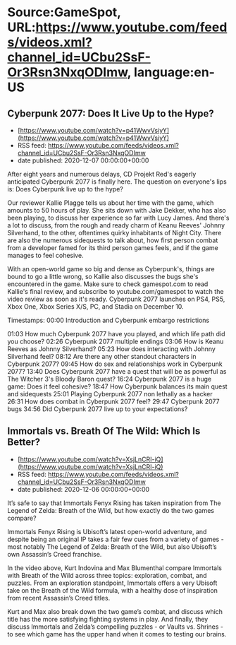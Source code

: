 # Source:GameSpot, URL:https://www.youtube.com/feeds/videos.xml?channel_id=UCbu2SsF-Or3Rsn3NxqODImw, language:en-US

## Cyberpunk 2077: Does It Live Up to the Hype?
 - [https://www.youtube.com/watch?v=p41WwvVsiyY](https://www.youtube.com/watch?v=p41WwvVsiyY)
 - RSS feed: https://www.youtube.com/feeds/videos.xml?channel_id=UCbu2SsF-Or3Rsn3NxqODImw
 - date published: 2020-12-07 00:00:00+00:00

After eight years and numerous delays, CD Projekt Red's eagerly anticipated Cyberpunk 2077 is finally here. The question on everyone's lips is: Does Cyberpunk live up to the hype? 

Our reviewer Kallie Plagge tells us about her time with the game, which amounts to 50 hours of play. She sits down with Jake Dekker, who has also been playing, to discuss her experience so far with Lucy James. And there's a lot to discuss, from the rough and ready charm of Keanu Reeves' Johnny Silverhand, to the other, oftentimes quirky inhabitants of Night City. There are also the numerous sidequests to talk about, how first person combat from a developer famed for its third person games feels, and if the game manages to feel cohesive. 

With an open-world game so big and dense as Cyberpunk's, things are bound to go a little wrong, so Kallie also discusses the bugs she's encountered in the game. Make sure to check gamespot.com to read Kallie's final review, and subscribe to youtube.com/gamespot to watch the video review as soon as it's ready. Cyberpunk 2077 launches on PS4, PS5, Xbox One, Xbox Series X/S, PC, and Stadia on December 10.


Timestamps:
00:00 Introduction and Cyberpunk embargo restrictions

01:03 How much Cyberpunk 2077 have you played, and which life path did you choose?
02:26 Cyberpunk 2077 multiple endings
03:06 How is Keanu Reeves as Johnny Silverhand?
05:23 How does interacting with Johnny Silverhand feel?
08:12 Are there any other standout characters in Cyberpunk 2077?
09:45 How do sex and relationships work in Cyberpunk 2077?
13:40 Does Cyberpunk 2077 have a quest that will be as powerful as The Witcher 3's Bloody Baron quest?
16:24 Cyberpunk 2077 is a huge game: Does it feel cohesive?
18:47 How Cyberpunk balances its main quest and sidequests
25:01 Playing Cyberpunk 2077 non lethally as a hacker
26:31 How does combat in Cyberpunk 2077 feel?
29:47  Cyberpunk 2077 bugs
34:56 Did Cyberpunk 2077 live up to your expectations?

## Immortals vs. Breath Of The Wild: Which Is Better?
 - [https://www.youtube.com/watch?v=XsjLnCRI-iQ](https://www.youtube.com/watch?v=XsjLnCRI-iQ)
 - RSS feed: https://www.youtube.com/feeds/videos.xml?channel_id=UCbu2SsF-Or3Rsn3NxqODImw
 - date published: 2020-12-06 00:00:00+00:00

It’s safe to say that Immortals Fenyx Rising has taken inspiration from The Legend of Zelda: Breath of the Wild, but how exactly do the two games compare? 

Immortals Fenyx Rising is Ubisoft’s latest open-world adventure, and despite being an original IP takes a fair few cues from a variety of games - most notably The Legend of Zelda: Breath of the Wild, but also Ubisoft’s own Assassin’s Creed franchise.

In the video above, Kurt Indovina and Max Blumenthal compare Immortals with Breath of the Wild across three topics: exploration, combat, and puzzles. From an exploration standpoint, Immortals offers a very Ubisoft take on the Breath of the Wild formula, with a healthy dose of inspiration from recent Assassin’s Creed titles.

Kurt and Max also break down the two game’s combat, and discuss which title has the more satisfying fighting systems in play. And finally, they discuss Immortals and Zelda’s compelling puzzles - or Vaults vs. Shrines - to see which game has the upper hand when it comes to testing our brains.

